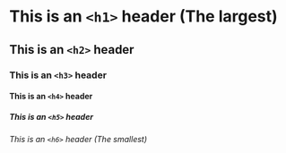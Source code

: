 #  This is an `<h1>` header (The largest)

##  This is an `<h2>` header

###  This is an `<h3>` header

####  This is an `<h4>` header

#####  This is an `<h5>` header

######  This is an `<h6>` header (The smallest)
